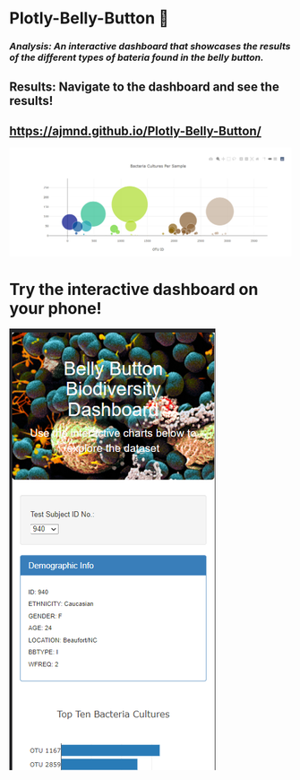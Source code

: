 # Plotly-Belly-Button 🦠 

### *Analysis: An interactive dashboard that showcases the results of the different types of bateria found in the belly button.* 



## Results: Navigate to the dashboard and see the results!

## https://ajmnd.github.io/Plotly-Belly-Button/


![](static/images/bubble.png)


# Try the interactive dashboard on your phone!

![](/static/images/bacteria.png)

